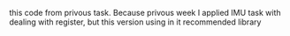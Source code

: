 this code from privous task. Because privous week I applied IMU task with dealing with register, but this version using in it recommended library
